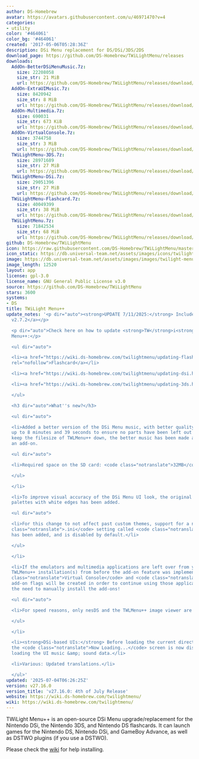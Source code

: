 ```yaml
---
author: DS-Homebrew
avatar: https://avatars.githubusercontent.com/u/46971470?v=4
categories:
- utility
color: '#464061'
color_bg: '#464061'
created: '2017-05-06T05:28:36Z'
description: DSi Menu replacement for DS/DSi/3DS/2DS
download_page: https://github.com/DS-Homebrew/TWiLightMenu/releases
downloads:
  AddOn-BetterDSiMenuMusic.7z:
    size: 22208058
    size_str: 21 MiB
    url: https://github.com/DS-Homebrew/TWiLightMenu/releases/download/v27.16.0/AddOn-BetterDSiMenuMusic.7z
  AddOn-ExtraUIMusic.7z:
    size: 8420942
    size_str: 8 MiB
    url: https://github.com/DS-Homebrew/TWiLightMenu/releases/download/v27.16.0/AddOn-ExtraUIMusic.7z
  AddOn-Multimedia.7z:
    size: 690031
    size_str: 673 KiB
    url: https://github.com/DS-Homebrew/TWiLightMenu/releases/download/v27.16.0/AddOn-Multimedia.7z
  AddOn-VirtualConsole.7z:
    size: 3744758
    size_str: 3 MiB
    url: https://github.com/DS-Homebrew/TWiLightMenu/releases/download/v27.16.0/AddOn-VirtualConsole.7z
  TWiLightMenu-3DS.7z:
    size: 28971689
    size_str: 27 MiB
    url: https://github.com/DS-Homebrew/TWiLightMenu/releases/download/v27.16.0/TWiLightMenu-3DS.7z
  TWiLightMenu-DSi.7z:
    size: 29051396
    size_str: 27 MiB
    url: https://github.com/DS-Homebrew/TWiLightMenu/releases/download/v27.16.0/TWiLightMenu-DSi.7z
  TWiLightMenu-Flashcard.7z:
    size: 40049399
    size_str: 38 MiB
    url: https://github.com/DS-Homebrew/TWiLightMenu/releases/download/v27.16.0/TWiLightMenu-Flashcard.7z
  TWiLightMenu.7z:
    size: 71842534
    size_str: 68 MiB
    url: https://github.com/DS-Homebrew/TWiLightMenu/releases/download/v27.16.0/TWiLightMenu.7z
github: DS-Homebrew/TWiLightMenu
icon: https://raw.githubusercontent.com/DS-Homebrew/TWiLightMenu/master/booter/Twilight%2B%2B-animated%20icon-fix.gif
icon_static: https://db.universal-team.net/assets/images/icons/twilight-menu.png
image: https://db.universal-team.net/assets/images/images/twilight-menu.png
image_length: 12520
layout: app
license: gpl-3.0
license_name: GNU General Public License v3.0
source: https://github.com/DS-Homebrew/TWiLightMenu
stars: 3600
systems:
- DS
title: TWiLight Menu++
update_notes: '<p dir="auto"><strong>UPDATE 7/11/2025:</strong> Includes <a href="https://github.com/DS-Homebrew/nds-bootstrap/releases/tag/v2.7.2">nds-bootstrap
  v2.7.2</a></p>

  <p dir="auto">Check here on how to update <strong>TW</strong>i<strong>L</strong>ight
  Menu++:</p>

  <ul dir="auto">

  <li><a href="https://wiki.ds-homebrew.com/twilightmenu/updating-flashcard.html"
  rel="nofollow">Flashcard</a></li>

  <li><a href="https://wiki.ds-homebrew.com/twilightmenu/updating-dsi.html" rel="nofollow">DSi</a></li>

  <li><a href="https://wiki.ds-homebrew.com/twilightmenu/updating-3ds.html" rel="nofollow">3DS</a></li>

  </ul>

  <h3 dir="auto">What''s new?</h3>

  <ul dir="auto">

  <li>Added a better version of the DSi Menu music, with better quality and lasting
  up to 8 minutes and 39 seconds to ensure no parts have been left out! In order to
  keep the filesize of TWLMenu++ down, the better music has been made available as
  an add-on.

  <ul dir="auto">

  <li>Required space on the SD card: <code class="notranslate">32MB</code></li>

  </ul>

  </li>

  <li>To improve visual accuracy of the DSi Menu UI look, the original user color
  palettes with white edges has been added.

  <ul dir="auto">

  <li>For this change to not affect past custom themes, support for a new theme <code
  class="notranslate">.ini</code> setting called <code class="notranslate">UsernameEdgeAlpha</code>
  has been added, and is disabled by default.</li>

  </ul>

  </li>

  <li>If the emulators and multimedia applications are left over from your previous
  TWLMenu++ installation(s) from before the add-on feature was implemented, the <code
  class="notranslate">Virtual Console</code> and <code class="notranslate">Multimedia</code>
  add-on flags will be created in order to continue using those applications without
  the need to manually install the add-ons!

  <ul dir="auto">

  <li>For speed reasons, only nesDS and the TWLMenu++ image viewer are detected.</li>

  </ul>

  </li>

  <li><strong>DSi-based UIs:</strong> Before loading the current directory listing,
  the <code class="notranslate">Now Loading...</code> screen is now displayed when
  loading the UI music &amp; sound data.</li>

  <li>Various: Updated translations.</li>

  </ul>'
updated: '2025-07-04T06:26:25Z'
version: v27.16.0
version_title: 'v27.16.0: 4th of July Release'
website: https://wiki.ds-homebrew.com/twilightmenu/
wiki: https://wiki.ds-homebrew.com/twilightmenu/
---
```

TWiLight Menu++ is an open-source DSi Menu upgrade/replacement for the Nintendo DSi, the Nintendo 3DS, and Nintendo DS flashcards. It can launch games for the Nintendo DS, Nintendo DSi, and GameBoy Advance, as well as DSTWO plugins (if you use a DSTWO).

Please check the [wiki](https://wiki.ds-homebrew.com/twilightmenu/) for help installing.